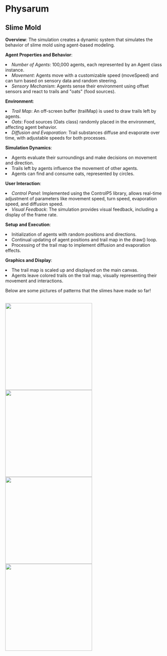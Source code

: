 <h1> Physarum </h1>
<h2> Slime Mold </h2> 
<p>
<strong>Overview</strong>: The simulation creates a dynamic system that simulates the behavior of slime mold using agent-based modeling.
</p>
<p>
<strong>Agent Properties and Behavior</strong>:

<li><em>Number of Agents</em>: 100,000 agents, each represented by an Agent class instance. </li>
<li><em>Movement</em>: Agents move with a customizable speed (moveSpeed) and can turn based on sensory data and random steering.</li>
<li><em>Sensory Mechanism</em>: Agents sense their environment using offset sensors and react to trails and "oats" (food sources).</li>
</p>
<p>
<strong>Environment</strong>:
<li><em>Trail Map</em>: An off-screen buffer (trailMap) is used to draw trails left by agents.</li>
<li><em>Oats</em>: Food sources (Oats class) randomly placed in the environment, affecting agent behavior.</li>
<li><em>Diffusion and Evaporation</em>: Trail substances diffuse and evaporate over time, with adjustable speeds for both processes.</li>
</p>
<p>
<strong>Simulation Dynamics</strong>:

<li>Agents evaluate their surroundings and make decisions on movement and direction.</li>
<li> Trails left by agents influence the movement of other agents.</li>
<li>Agents can find and consume oats, represented by circles.</li>
</p>
<p>
<strong>User Interaction</strong>:

<li><em>Control Panel</em>: Implemented using the ControlP5 library, allows real-time adjustment of parameters like movement speed, turn speed, evaporation speed, and diffusion speed. </li>
<li><em>Visual Feedback</em>: The simulation provides visual feedback, including a display of the frame rate. </li>
</p>
<p>
<strong>Setup and Execution</strong>:
  
<li> Initialization of agents with random positions and directions.</li>
<li> Continual updating of agent positions and trail map in the draw() loop.</li>
<li> Processing of the trail map to implement diffusion and evaporation effects.</li>
</p>
<p>
<strong>Graphics and Display</strong>:

<li> The trail map is scaled up and displayed on the main canvas.</li>
<li> Agents leave colored trails on the trail map, visually representing their movement and interactions.</li>
</p>

<p>
Below are some pictures of patterns that the slimes have made so far!
</p>
<br>
<img height="275" src="https://github.com/vlvcDev/Physarum/assets/112003152/bd17ee83-18b6-4ac0-a06b-1ceced85878a" />
<img height="275" src="https://github.com/vlvcDev/Physarum/assets/112003152/f51d5360-7fa2-4083-9942-f4d5247c6033" />
<br>
<img height="275" src="https://github.com/vlvcDev/Physarum/assets/112003152/2fc8a984-81e0-47ef-8b1f-c6e94b3f5066)" />
<img height="275" src="https://github.com/vlvcDev/Physarum/assets/112003152/e690c2fc-cf53-4b9c-849b-cd4cdb3b2ec5" />
<br
<img height="200" src="https://github.com/vlvcDev/Physarum/assets/112003152/4c2d60b8-65d8-427a-97b5-dbdbddcd82b1" />
